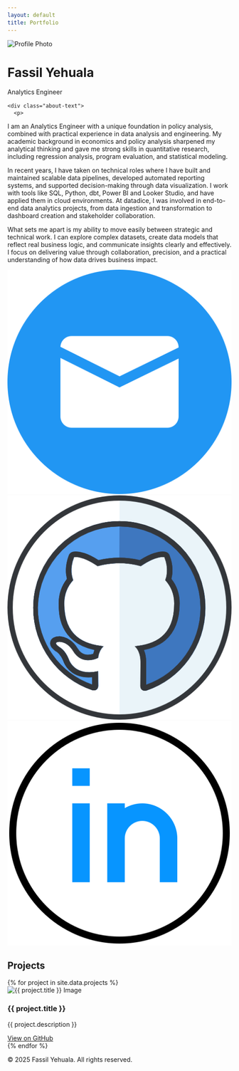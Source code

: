 ```yaml
---
layout: default
title: Portfolio
---
```


<div class="layout">

  <!-- Sidebar -->
  <div class="sidebar">
    <img src="images/placeholder.jpg" alt="Profile Photo" class="profile-pic" />
    <h1>Fassil Yehuala</h1>
    <p class="title">Analytics Engineer</p>

    <div class="about-text">
      <p>
I am an Analytics Engineer with a unique foundation in policy analysis, combined with practical experience in data analysis and engineering. My academic background in economics and policy analysis sharpened my analytical thinking and gave me strong skills in quantitative research, including regression analysis, program evaluation, and statistical modeling.

In recent years, I have taken on technical roles where I have built and maintained scalable data pipelines, developed automated reporting systems, and supported decision-making through data visualization. I work with tools like SQL, Python, dbt, Power BI and Looker Studio, and have applied them in cloud environments. At datadice, I was involved in end-to-end data analytics projects, from data ingestion and transformation to dashboard creation and stakeholder collaboration.

What sets me apart is my ability to move easily between strategic and technical work. I can explore complex datasets, create data models that reflect real business logic, and communicate insights clearly and effectively. I focus on delivering value through collaboration, precision, and a practical understanding of how data drives business impact.
      </p>
    </div>
    <div class="contact-icons">
      <a href="mailto:fassil.yehuala@gmail.com"><img src="/images/mail.png" alt="Email" /></a>
      <a href="https://github.com/fassilsis" target="_blank"><img src="/images/github.png" alt="GitHub" /></a>
      <a href="https://linkedin.com/in/fassilsis" target="_blank"><img src="/images/linkedin.png" alt="LinkedIn" /></a>
    </div>
  </div>
  <!-- Main Content -->
  <div class="main-content">
    <!-- Projects Section -->
    <section id="projects" class="section">
      <h2>Projects</h2>
      <div class="projects-list">
        {% for project in site.data.projects %}
        <div class="project-row">
          <img src="{{ project.image }}" alt="{{ project.title }} Image" class="project-img" />
          <div class="project-details">
            <h3>{{ project.title }}</h3>
            <p>{{ project.description }}</p>
            <a href="{{ project.link }}" target="_blank">View on GitHub</a>
          </div>
        </div>
        {% endfor %}
      </div>
    </section>
    <footer class="footer">
      <p>&copy; 2025 Fassil Yehuala. All rights reserved.</p>
    </footer>

  </div>

</div>

